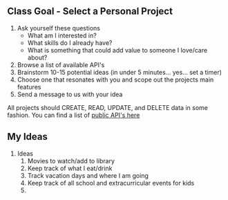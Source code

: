 ## Class Goal - Select a Personal Project

1. Ask yourself these questions
   - What am I interested in?
   - What skills do I already have?
   - What is something that could add value to someone I love/care about?
2. Browse a list of available API's
3. Brainstorm 10-15 potential ideas (in under 5 minutes... yes... set a timer)
4. Choose one that resonates with you and scope out the projects main features
5. Send a message to us with your idea

All projects should CREATE, READ, UPDATE, and DELETE data in some fashion. You can find a list of [public API's here](https://github.com/public-api-lists/public-api-lists)


## My Ideas

1. Ideas
   1. Movies to watch/add to library
   2. Keep track of what I eat/drink
   3. Track vacation days and where I am going
   4. Keep track of all school and extracurricular events for kids
   5. 